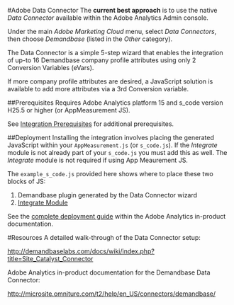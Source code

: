 
#Adobe Data Connector
The **current best approach** is to use the native *Data Connector* available within the Adobe Analytics Admin console.

Under the main *Adobe Marketing Cloud* menu, select *Data Connectors*, then choose *Demandbase* (listed in the *Other* category).

The Data Connector is a simple 5-step wizard that enables the integration of up-to 16 Demandbase company profile attributes using only 2 Conversion Variables (eVars).

If more company profile attributes are desired, a JavaScript solution is available to add more attributes via a 3rd Conversion variable.

##Prerequisites
Requires Adobe Analytics platform 15 and s_code version H25.5 or higher (or AppMeasurement JS).

See [Integration Prerequisites](http://microsite.omniture.com/t2/help/en_US/connectors/demandbase/#Integration_Prerequisites) for additional prerequisites.

##Deployment
Installing the integration involves placing the generated JavaScript within your `AppMeasurement.js` (or `s_code.js`).
If the *Integrate* module is not already part of your `s_code.js` you must add this as well.
The *Integrate* module is not required if using App Meaurement JS.

The `example_s_code.js` provided here shows where to place these two blocks of JS:

1. Demandbase plugin generated by the Data Connector wizard
2. [Integrate Module](http://microsite.omniture.com/t2/help/en_US/connectors/demandbase/#Including_the_Integrate_Module)

See the [complete deployment guide](http://microsite.omniture.com/t2/help/en_US/connectors/demandbase/#Deploying_the_Integration) within the Adobe Analytics in-product documentation.


#Resources
A detailed walk-through of the Data Connector setup:

http://demandbaselabs.com/docs/wiki/index.php?title=Site_Catalyst_Connector

Adobe Analytics in-product documentation for the Demandbase Data Connector:

http://microsite.omniture.com/t2/help/en_US/connectors/demandbase/


